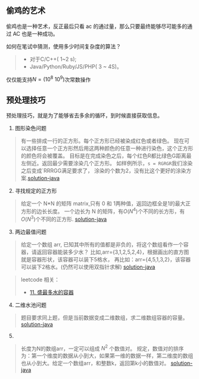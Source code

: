 ## 偷鸡的艺术

偷鸡也是一种艺术，反正最后只看 ac 的通过量，那么只要最终能够尽可能多的通过 AC 也是一种成功。

如何在笔试中猜测，使用多少时间复杂度的算法？
> - 对于C/C++( 1~2 s);
> - Java/Python/Ruby/JS/PHP( 3 ~ 4S)。
>
仅仅能支持$N=(10^8 ~ 10^9 )$次常数操作

## 预处理技巧

预处理技巧，就是为了能够省去多余的循环，到时候直接获取信息。

1. 图形染色问题

> 有一些排成一行的正方形。每个正方形已经被染成红色或者绿色。
> 现在可以选择任意一个正方形然后用这两种颜色的任意一种进行染色，这个正方形的颜色将会被覆盖。
> 目标是在完成染色之后，每个红色R都比绿色G距离最左侧近。返回最少需要涂染几个正方形。
> 如样例所示，`s = RGRGR`我们涂染之后变成`RRRGG满足要求了，
> 涂染的个数为2，没有比这个更好的涂染方案.[solution-java](src/test/java/P1Test.java)

2. 寻找规定的正方形

> 给定一个 N*N 的矩阵 matrix,只有 0 和 1两种值，返回边框全是1的最大正方形的边长长度。
> 一个边长为 N 的矩阵，有$O(N^4)$个不同的长方形，有$O(N^3)$个不同的正方形.
> [solution-java](src/test/java/P2Test.java)

3. 两边最值问题

> 给定一个数组 arr, 已知其中所有的值都是非负的，将这个数组看作一个容器，请返回容器能装多少水？
> 比如,arr={3,1,2,5,2,4}，根据画出的直方图就是容器形状，该容器可以装下5格水，
> 再比如：arr={4,5,1,3,2}，该容器可以装下2格水。(仍然可以使用双指针求解)
> [solution-java](src/test/java/P3Test.java)

> leetcode 相关：
> - [11. 盛最多水的容器](https://leetcode.cn/problems/container-with-most-water/)

4. 二维水池问题

> 题目要求同上题，但是当前数据变成二维数组，求二维数组容器的容量。
> [solution-java](src/test/java/P4Test.java)

5.

> 长度为N的数组arr，一定可以组成 $N^2$ 个数值对。
> 规定，数值对的排序为：第一个维度的数据从小到大，如果第一维的数据一样，第二维度的数组
> 也从小到大。给定一个数组arr，和整数k，返回第k小的数值对。
> [solution-java](src/test/java/P5Test.java)

